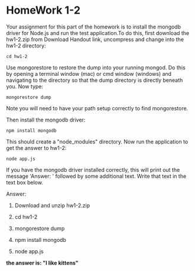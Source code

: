 <h1> HomeWork 1-2 </h1>

Your assignment for this part of the homework is to install the mongodb driver for Node.js and run the test application.To do this, first download the hw1-2.zip from Download Handout link, uncompress and change into the hw1-2 directory:

	cd hw1-2
Use mongorestore to restore the dump into your running mongod. Do this by opening a terminal window (mac) or cmd window (windows) and navigating to the directory so that the dump directory is directly beneath you. Now type:

	mongorestore dump
Note you will need to have your path setup correctly to find mongorestore.

Then install the mongodb driver:

	npm install mongodb
This should create a "node_modules" directory. Now run the application to get the answer to hw1-2:

	node app.js
If you have the mongodb driver installed correctly, this will print out the message 'Answer: ' followed by some additional text. Write that text in the text box below.

Answer:

1) Download and unzip hw1-2.zip

2) cd hw1-2

3) mongorestore dump

4) npm install mongodb

5) node app.js


<strong>the answer is: "I like kittens"</strong>